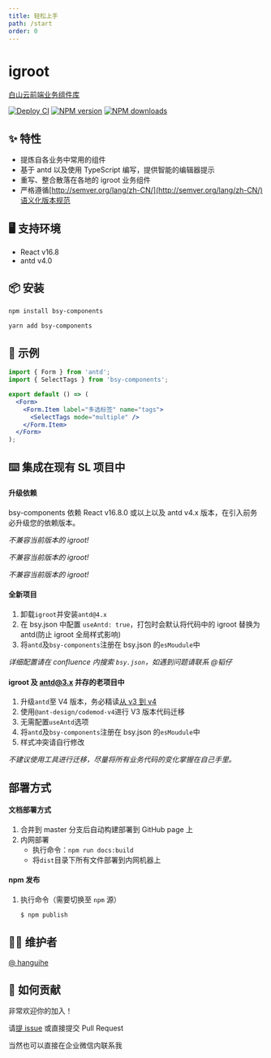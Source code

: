```yaml
---
title: 轻松上手
path: /start
order: 0
---
```


# igroot

[白山云前端业务组件库](https://baishancloudfe.github.io/bsy-components/)

[![Deploy CI](https://github.com/baishancloudFE/bsy-components/workflows/Deploy%20CI/badge.svg)](https://github.com/baishancloudFE/bsy-components/actions?query=workflow%3A%22Deploy+CI%22) [![NPM version](https://flat.badgen.net/npm/v/bsy-components?icon=npm)](https://www.npmjs.com/package/bsy-components) [![NPM downloads](http://img.shields.io/npm/dt/bsy-components.svg?style=flat-square)](http://npmjs.com/bsy-components)

## ✨ 特性

- 提炼自各业务中常用的组件
- 基于 antd 以及使用 TypeScript 编写，提供智能的编辑器提示
- 重写、整合散落在各地的 igroot 业务组件
- 严格遵循[http://semver.org/lang/zh-CN/](http://semver.org/lang/zh-CN/)语义化版本规范

## 🖥 支持环境

- React v16.8
- antd v4.0

## 📦 安装

```bash
npm install bsy-components
```

```bash
yarn add bsy-components
```

## 🔨 示例

```jsx
import { Form } from 'antd';
import { SelectTags } from 'bsy-components';

export default () => (
  <Form>
    <Form.Item label="多选标签" name="tags">
      <SelectTags mode="multiple" />
    </Form.Item>
  </Form>
);
```

## ⌨️ 集成在现有 SL 项目中

#### 升级依赖

bsy-components 依赖 React v16.8.0 或以上以及 antd v4.x 版本，在引入前务必升级您的依赖版本。

_不兼容当前版本的 igroot!_

_不兼容当前版本的 igroot!_

_不兼容当前版本的 igroot!_

#### 全新项目

1. 卸载`igroot`并安装`antd@4.x`
2. 在 bsy.json 中配置 `useAntd: true`，打包时会默认将代码中的 igroot 替换为 antd(防止 igroot 全局样式影响)
3. 将`antd`及`bsy-components`注册在 bsy.json 的`esMoudule`中

_详细配置请在 confluence 内搜索 `bsy.json`，如遇到问题请联系 @韬仔_

#### igroot 及 antd@3.x 并存的老项目中

1. 升级`antd`至 V4 版本，务必精读[从 v3 到 v4](https://ant.design/docs/react/migration-v4-cn)
2. 使用`@ant-design/codemod-v4`进行 V3 版本代码迁移
3. 无需配置`useAntd`选项
4. 将`antd`及`bsy-components`注册在 bsy.json 的`esMoudule`中
5. 样式冲突请自行修改

_不建议使用工具进行迁移，尽量将所有业务代码的变化掌握在自己手里。_

## 部署方式

#### 文档部署方式

1. 合并到 master 分支后自动构建部署到 GitHub page 上
2. 内网部署
   - 执行命令：`npm run docs:build`
   - 将`dist`目录下所有文件部署到内网机器上

#### npm 发布

1. 执行命令（需要切换至 `npm` 源）
   ```bash
   $ npm publish
   ```

## 👨‍💻‍ 维护者

[@ hanguihe](https://github.com/hanguihe)

## 🤝 如何贡献

非常欢迎你的加入！

请[提 issue](https://github.com/baishancloudFE/bsy-components/issues/new) 或直接提交 Pull Request

当然也可以直接在企业微信内联系我

